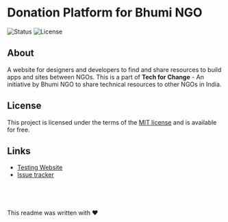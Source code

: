 # Donation Platform for Bhumi NGO
![Status](https://img.shields.io/website/https/about-blank.svg)
![License](https://img.shields.io/badge/license-MIT-yellowgreen.svg)

## About
A website for designers and developers to find and share resources to build apps and sites between NGOs. This is a part of **Tech for Change** - An initiative by Bhumi NGO to share technical resources to other NGOs in India.  

## License
This project is licensed under the terms of the [MIT license](LICENSE) and is available for free.

## Links
-   [Testing Website](http://about:blank)
-   [Issue tracker](https://github.com/KrishnaAlagiri/Bhumi-Creatives/issues)

## <br>
This readme was written with ❤️
